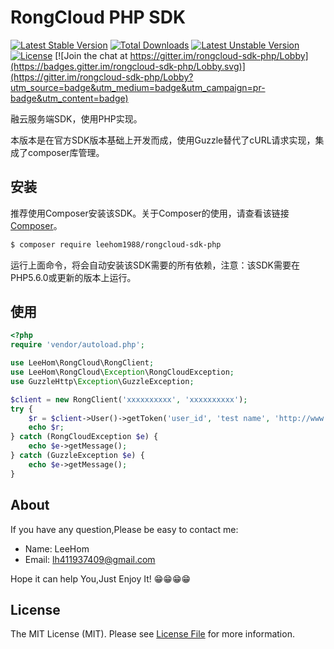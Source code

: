 # RongCloud PHP SDK
[![Latest Stable Version](https://poser.pugx.org/leehom1988/rongcloud-sdk-php/v/stable)](https://packagist.org/packages/leehom1988/rongcloud-sdk-php)
[![Total Downloads](https://poser.pugx.org/leehom1988/rongcloud-sdk-php/downloads)](https://packagist.org/packages/leehom1988/rongcloud-sdk-php)
[![Latest Unstable Version](https://poser.pugx.org/leehom1988/rongcloud-sdk-php/v/unstable)](https://packagist.org/packages/leehom1988/rongcloud-sdk-php)
[![License](https://poser.pugx.org/leehom1988/rongcloud-sdk-php/license)](https://packagist.org/packages/leehom1988/rongcloud-sdk-php) [![Join the chat at https://gitter.im/rongcloud-sdk-php/Lobby](https://badges.gitter.im/rongcloud-sdk-php/Lobby.svg)](https://gitter.im/rongcloud-sdk-php/Lobby?utm_source=badge&utm_medium=badge&utm_campaign=pr-badge&utm_content=badge)

融云服务端SDK，使用PHP实现。

本版本是在官方SDK版本基础上开发而成，使用Guzzle替代了cURL请求实现，集成了composer库管理。

## 安装

推荐使用Composer安装该SDK。关于Composer的使用，请查看该链接[Composer](https://getcomposer.org/)。

```bash
$ composer require leehom1988/rongcloud-sdk-php
```

运行上面命令，将会自动安装该SDK需要的所有依赖，注意：该SDK需要在PHP5.6.0或更新的版本上运行。

## 使用

```php
<?php
require 'vendor/autoload.php';

use LeeHom\RongCloud\RongClient;
use LeeHom\RongCloud\Exception\RongCloudException;
use GuzzleHttp\Exception\GuzzleException;

$client = new RongClient('xxxxxxxxxx', 'xxxxxxxxxx');
try {
    $r = $client->User()->getToken('user_id', 'test name', 'http://www.rongcloud.cn/images/logo.png');
    echo $r;
} catch (RongCloudException $e) {
    echo $e->getMessage();
} catch (GuzzleException $e) {
    echo $e->getMessage();
}
```

## About
If you have any question,Please be easy to contact me:
- Name: LeeHom
- Email: lh411937409@gmail.com

Hope it can help You,Just Enjoy It! 😁😁😁😁

## License

The MIT License (MIT). Please see [License File](LICENSE) for more information.